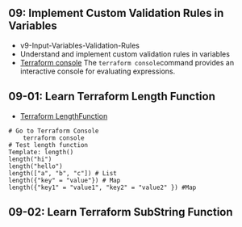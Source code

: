 ## 09: Implement Custom Validation Rules in Variables 
- v9-Input-Variables-Validation-Rules
- Understand and implement custom validation rules in variables
- [Terraform console](https://www.terraform.io/docs/cli/commands/console.html) The `terraform console`command provides an interactive console for evaluating expressions.

## 09-01: Learn Terraform Length Function
- [Terraform LengthFunction](https://www.terraform.io/docs/language/functions/length.html)

```t  
# Go to Terraform Console
    terraform console
# Test length function
Template: length()
length("hi")
length("hello")
length(["a", "b", "c"]) # List
length({"key" = "value"}) # Map
length({"key1" = "value1", "key2" = "value2" }) #Map
```

## 09-02: Learn Terraform SubString Function

